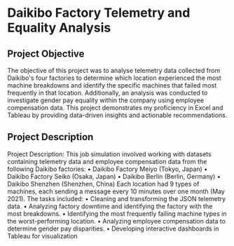 # Daikibo Factory Telemetry and Equality Analysis
## Project Objective
The objective of this project was to analyse telemetry data collected from Daikibo's four factories to determine which location experienced the most machine breakdowns and identify the specific machines that failed most frequently in that location. Additionally, an analysis was conducted to investigate gender pay equality within the company using employee compensation data. This project demonstrates my proficiency in Excel and Tableau by providing data-driven insights and actionable recommendations.
## Project Description
Project Description:
This job simulation involved working with datasets containing telemetry data and employee compensation data from the following Daikibo factories:
•	Daikibo Factory Meiyo (Tokyo, Japan)
•	Daikibo Factory Seiko (Osaka, Japan)
•	Daikibo Berlin (Berlin, Germany)
•	Daikibo Shenzhen (Shenzhen, China)
Each location had 9 types of machines, each sending a message every 10 minutes over one month (May 2021). The tasks included:
•	Cleaning and transforming the JSON telemetry data.
•	Analyzing factory downtime and identifying the factory with the most breakdowns.
•	Identifying the most frequently failing machine types in the worst-performing location.
•	Analyzing employee compensation data to determine gender pay disparities.
•	Developing interactive dashboards in Tableau for visualization
